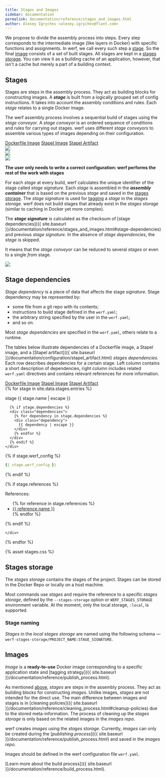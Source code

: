 ```yaml
---
title: Stages and Images
sidebar: documentation
permalink: documentation/reference/stages_and_images.html
author: Alexey Igrychev <alexey.igrychev@flant.com>
---
```


We propose to divide the assembly process into steps. Every step corresponds to the intermediate image (like layers in Docker) with specific functions and assignments.
In werf, we call every such step a [stage](#stages). So the final [image](#images) consists of a set of built stages.
All stages are kept in a [stages storage](#stages-storage). You can view it as a building cache of an application, however, that isn't a cache but merely a part of a building context.

## Stages

Stages are steps in the assembly process. They act as building blocks for constructing images.
A ***stage*** is built from a logically grouped set of config instructions. It takes into account the assembly conditions and rules.
Each _stage_ relates to a single Docker image.

The werf assembly process involves a sequential build of stages using the _stage conveyor_.  A _stage conveyor_ is an ordered sequence of conditions and rules for carrying out stages. werf uses different _stage conveyors_ to assemble various types of images depending on their configuration.

<div class="tabs">
  <a href="javascript:void(0)" class="tabs__btn active" onclick="openTab(event, 'tabs__btn', 'tabs__content', 'dockerfile-image-tab')">Dockerfile Image</a>
  <a href="javascript:void(0)" class="tabs__btn" onclick="openTab(event, 'tabs__btn', 'tabs__content', 'stapel-image-tab')">Stapel Image</a>
  <a href="javascript:void(0)" class="tabs__btn" onclick="openTab(event, 'tabs__btn', 'tabs__content', 'stapel-artifact-tab')">Stapel Artifact</a>
</div>

<div id="dockerfile-image-tab" class="tabs__content active">
<a class="google-drawings" href="https://docs.google.com/drawings/d/e/2PACX-1vRrzxht-PmC-4NKq95DtLS9E7JrvtuHy0JpMKdylzlZtEZ5m7bJwEMJ6rXTLevFosWZXmi9t3rDVaPB/pub?w=2031&amp;h=144" data-featherlight="image">
<img src="https://docs.google.com/drawings/d/e/2PACX-1vRrzxht-PmC-4NKq95DtLS9E7JrvtuHy0JpMKdylzlZtEZ5m7bJwEMJ6rXTLevFosWZXmi9t3rDVaPB/pub?w=821&amp;h=59">
</a>
</div>

<div id="stapel-image-tab" class="tabs__content">
<a class="google-drawings" href="https://docs.google.com/drawings/d/e/2PACX-1vRKB-_Re-ZhkUSB45jF9GcM-3gnE2snMjTOEIQZSyXUniNHKK-eCQl8jw3tHFF-a6JLAr2sV73lGAdw/pub?w=2000&amp;h=881" data-featherlight="image">
<img src="https://docs.google.com/drawings/d/e/2PACX-1vRKB-_Re-ZhkUSB45jF9GcM-3gnE2snMjTOEIQZSyXUniNHKK-eCQl8jw3tHFF-a6JLAr2sV73lGAdw/pub?w=821&amp;h=362" >
</a>
</div>

<div id="stapel-artifact-tab" class="tabs__content">
<a class="google-drawings" href="https://docs.google.com/drawings/d/e/2PACX-1vRD-K_z7KEoliEVT4GpTekCkeaFMbSPWZpZkyTDms4XLeJAWEnnj4EeAxsdwnU3OtSW_vuKxDaaFLgD/pub?w=1800&amp;h=850" data-featherlight="image">
<img src="https://docs.google.com/drawings/d/e/2PACX-1vRD-K_z7KEoliEVT4GpTekCkeaFMbSPWZpZkyTDms4XLeJAWEnnj4EeAxsdwnU3OtSW_vuKxDaaFLgD/pub?w=640&amp;h=301">
</a>
</div>

**The user only needs to write a correct configuration: werf performs the rest of the work with stages**

For each _stage_ at every build, werf calculates the unique identifier of the stage called _stage signature_.
Each _stage_ is assembled in the ***assembly container*** that is based on the previous _stage_ and saved in the [stages storage](#stages-storage).
The _stage signature_ is used for [tagging](#stage-naming) a _stage_ in the _stages storage_.
werf does not build stages that already exist in the _stages storage_ (similar to caching in Docker yet more complex).

The ***stage signature*** is calculated as the checksum of [stage dependencies]({{ site.baseurl }}/documentation/reference/stages_and_images.html#stage-dependencies) and previous _stage signature_. In the absence of _stage dependencies_, the _stage_ is skipped.

It means that the _stage conveyor_ can be reduced to several _stages_ or even to a single _from_ stage.

<a class="google-drawings" href="https://docs.google.com/drawings/d/e/2PACX-1vR6qxP5dbQNlHXik0jCvEcKZS2gKbdNmbFa8XIem8pixSHSGvmL1n7rpuuQv64YWl48wLXfpwbLQEG_/pub?w=572&amp;h=577" data-featherlight="image">
<img src="https://docs.google.com/drawings/d/e/2PACX-1vR6qxP5dbQNlHXik0jCvEcKZS2gKbdNmbFa8XIem8pixSHSGvmL1n7rpuuQv64YWl48wLXfpwbLQEG_/pub?w=286&amp;h=288">
</a>

## Stage dependencies

_Stage dependency_ is a piece of data that affects the stage _signature_. Stage dependency may be represented by:

 - some file from a git repo with its contents;
 - instructions to build stage defined in the `werf.yaml`;
 - the arbitrary string specified by the user in the `werf.yaml`; 
 - and so on.

Most _stage dependencies_ are specified in the `werf.yaml`, others relate to a runtime.

The tables below illustrate dependencies of a Dockerfile image, a Stapel image, and a [Stapel artifact]({{ site.baseurl }}/documentation/configuration/stapel_artifact.html) _stages dependencies_.
Each row describes dependencies for a certain stage.
Left column contains a short description of dependencies, right column includes related `werf.yaml` directives and contains relevant references for more information.

<div class="tabs">
  <a href="javascript:void(0)" id="image-from-dockerfile-dependencies" class="tabs__btn dependencies-btn">Dockerfile Image</a>
  <a href="javascript:void(0)" id="image-dependencies" class="tabs__btn dependencies-btn">Stapel Image</a>
  <a href="javascript:void(0)" id="artifact-dependencies" class="tabs__btn dependencies-btn">Stapel Artifact</a>
</div>

<div id="dependencies">
{% for stage in site.data.stages.entries %}
<div class="stage {{stage.type}}">
  <div class="stage-body">
    <div class="stage-base">
      <p>stage {{ stage.name | escape }}</p>

      {% if stage.dependencies %}
      <div class="dependencies">
        {% for dependency in stage.dependencies %}
        <div class="dependency">
          {{ dependency | escape }}
        </div>
        {% endfor %}
      </div>
      {% endif %}
    </div>

<div class="werf-config" markdown="1">

{% if stage.werf_config %}
```yaml
{{ stage.werf_config }}
```
{% endif %}

{% if stage.references %}
<div class="references">
    References:
    <ul>
    {% for reference in stage.references %}
        <li><a href="{{ reference.link }}">{{ reference.name }}</a></li>
    {% endfor %}
    </ul>
</div>
{% endif %}

</div>

    </div>
</div>
{% endfor %}
</div>

{% asset stages.css %}
<script src="https://cdnjs.cloudflare.com/ajax/libs/jquery/3.4.1/jquery.min.js"></script>
<script>
function application() {
  if ($("a[id=image-from-dockerfile-dependencies]").hasClass('active')) {
    $(".image").addClass('hidden');
    $(".artifact").addClass('hidden');
    $(".image-from-dockerfile").removeClass('hidden')
  }
  else if ($("a[id=image-dependencies]").hasClass('active')) {
    $(".image-from-dockerfile").addClass('hidden');
    $(".artifact").addClass('hidden');
    $(".image").removeClass('hidden')
  }
  else if ($("a[id=artifact-dependencies]").hasClass('active')) {
    $(".image-from-dockerfile").addClass('hidden');
    $(".image").addClass('hidden');
    $(".artifact").removeClass('hidden')
  }
  else {
    $(".image-from-dockerfile").addClass('hidden');
    $(".image").addClass('hidden');
    $(".artifact").addClass('hidden')
  }
}

$('.tabs').on('click', '.dependencies-btn', function() {
  $(this).toggleClass('active').siblings().removeClass('active');
  application()
});

application();
$.noConflict();
</script>

## Stages storage

The _stages storage_ contains the stages of the project.
Stages can be stored in the Docker Repo or locally on a host machine.

Most commands use _stages_ and require the reference to a specific _stages storage_, defined by the `--stages-storage` option or `WERF_STAGES_STORAGE` environment variable.
At the moment, only the local storage, `:local`, is supported.

### Stage naming

_Stages_ in the _local stages storage_ are named using the following schema — `werf-stages-storage/PROJECT_NAME:STAGE_SIGNATURE`.

## Images

_Image_ is a **ready-to-use** Docker image corresponding to a specific application state and [tagging strategy]({{ site.baseurl }}/documentation/reference/publish_process.html).

As mentioned [above](#stages), _stages_ are steps in the assembly process. They act as building blocks for constructing _images_.
Unlike images, _stages_ are not intended for the direct use. The main difference between images and stages is in [cleaning policies]({{ site.baseurl }}/documentation/reference/cleaning_process.html#cleanup-policies) due to the stored meta-information.
The process of cleaning up the _stages storage_ is only based on the related images in the _images repo_.

werf creates _images_ using the _stages storage_.
Currently, _images_ can only be created during the [_publishing process_]({{ site.baseurl }}/documentation/reference/publish_process.html) and saved in the _images repo_.

Images should be defined in the werf configuration file `werf.yaml`.

[Learn more about the build process]({{ site.baseurl }}/documentation/reference/build_process.html).
